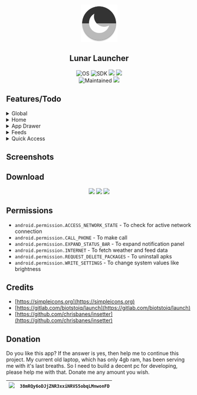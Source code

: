 <div align='center'>
	<img src='fastlane/metadata/android/en-US/images/icon.png' alt='Lunar Launcher' width='100' height='100'>
    <h2>Lunar Launcher</h2>
    <p>
        <img src='https://img.shields.io/badge/Android-3DDC84?style=for-the-badge&logo=android&logoColor=white' alt='OS'>
        <img src='https://img.shields.io/badge/SDK-26-vibrant?style=for-the-badge' alt='SDK'>
		<img src='https://img.shields.io/badge/Java-ED8B00?style=for-the-badge&logo=java&logoColor=white'>
        <a href='https://github.com/iamrasel/lunar-launcher/blob/main/LICENSE'><img src='https://img.shields.io/badge/License-GPL%20v3-blue?style=for-the-badge'></a>
        <br>
		<img src='https://img.shields.io/badge/Maintained-yes-green?style=for-the-badge' alt='Maintained'>
        <a href='https://github.com/iamrasel/lunar-launcher/actions'><img src='https://img.shields.io/github/workflow/status/iamrasel/lunar-launcher/Build_Debug?style=for-the-badge'></a>
		<!--
		<a href='https://github.com/iamrasel/lunar-launcher/releases'><img src='https://img.shields.io/github/release/iamrasel/lunar-launcher?style=for-the-badge'></a>
		<img src='https://img.shields.io/github/downloads/iamrasel/lunar-launcher/total?style=for-the-badge' alt='Downloads'>
		-->
    </p>
</div>

## Features/Todo
<details><summary>Global</summary>

- [x] Material Design 3
  - [ ] Material You support
- [x] Day/night theme
- [x] Double tap: lock/sleep
  - [x] Accessibility (SDK >= 28)
  - [x] Device admin
  - [x] Root
- [x] Swipe down: expand notification panel
- [ ] Migration to Kotlin
- [ ] Yet to decide

</details>
<details><summary>Home</summary>

- [x] Battery status
  - [x] Circular percentage indicator
  - [x] Animation while charging
- [x] Time
  - [x] 12/24 format
- [x] Date
- [x] Weather
  - [x] Provider: OpenWeatherMap
  - [x] Celsius/Fahrenheit
- [x] Todo
  - [x] Add, delete, edit, copy
  - [ ] Auto destructive todo with notify
  - [x] Zero/three/five items in home screen

</details>
<details><summary>App Drawer</summary>

- [x] Quick search
- [x] Launch from search
- [x] Launch in freeform mode
- [x] Total apps count
- [ ] App rename
- [ ] App lock
- [ ] App hide
- [ ] Detailed app info

</details>
<details><summary>Feeds</summary>

- [ ] Device stats
- [x] RSS

</details>
<details><summary>Quick Access</summary>

- [x] Favourite apps (<=6)
- [x] Favourite contacts and urls (3+3)
- [x] Control system value
  - [x] Brightness
  - [x] Sound

</details>

## Screenshots

## Download
<div align='center'>

<img src='https://img.shields.io/badge/GitHub-100000?style=for-the-badge&logo=github&logoColor=white'>
<img src='https://img.shields.io/badge/F_Droid-1976D2?style=for-the-badge&logo=f-droid&logoColor=white'>
<img src='https://img.shields.io/static/v1?message=IzzyOnDroid&logo=android&labelColor=515151&color=009000&logoColor=white&label=%20&style=for-the-badge'>

</div>

## Permissions
- `android.permission.ACCESS_NETWORK_STATE` - To check for active network connection
- `android.permission.CALL_PHONE` - To make call
- `android.permission.EXPAND_STATUS_BAR` - To expand notification panel
- `android.permission.INTERNET` - To fetch weather and feed data
- `android.permission.REQUEST_DELETE_PACKAGES` - To uninstall apks
- `android.permission.WRITE_SETTINGS` - To change system values like brightness

## Credits
- [https://simpleicons.org](https://simpleicons.org)
- [https://gitlab.com/biotstoiq/launch](https://gitlab.com/biotstoiq/launch)
- [https://github.com/chrisbanes/insetter](https://github.com/chrisbanes/insetter)

## Donation
Do you like this app? If the answer is yes, then help me to continue this project. My current old laptop, which has only 4gb ram, has been serving me with it's last breaths. So I need to build a decent pc for developing, please help me with that. Donate me any amount you wish.

<div align='center'>

|  ![](https://img.shields.io/badge/Bitcoin-000000?style=for-the-badge&logo=bitcoin&logoColor=white) | `38mRQy6oDJjZNR3xxiNRVS5obqLMnwonFD` |
|:---:|:---:|

</div>